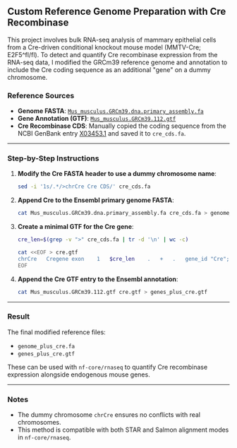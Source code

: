 ## Custom Reference Genome Preparation with Cre Recombinase

This project involves bulk RNA-seq analysis of mammary epithelial cells from a Cre-driven conditional knockout mouse model (MMTV-Cre; E2F5^fl/fl). To detect and quantify Cre recombinase expression from the RNA-seq data, I modified the GRCm39 reference genome and annotation to include the Cre coding sequence as an additional "gene" on a dummy chromosome.

### Reference Sources

* **Genome FASTA**: [`Mus_musculus.GRCm39.dna.primary_assembly.fa`](https://ftp.ensembl.org/pub/release-112/fasta/mus_musculus/dna/)
* **Gene Annotation (GTF)**: [`Mus_musculus.GRCm39.112.gtf`](https://ftp.ensembl.org/pub/release-112/gtf/mus_musculus/)
* **Cre Recombinase CDS**: Manually copied the coding sequence from the NCBI GenBank entry [X03453.1](https://www.ncbi.nlm.nih.gov/nuccore/X03453.1?report=fasta&format=text) and saved it to `cre_cds.fa`.

---

### Step-by-Step Instructions

1. **Modify the Cre FASTA header to use a dummy chromosome name**:

   ```bash
   sed -i '1s/.*/>chrCre Cre CDS/' cre_cds.fa
   ```

2. **Append Cre to the Ensembl primary genome FASTA**:

   ```bash
   cat Mus_musculus.GRCm39.dna.primary_assembly.fa cre_cds.fa > genome_plus_cre.fa
   ```

3. **Create a minimal GTF for the Cre gene**:

   ```bash
   cre_len=$(grep -v ">" cre_cds.fa | tr -d '\n' | wc -c)

   cat <<EOF > cre.gtf
   chrCre	Cregene	exon	1	$cre_len	.	+	.	gene_id "Cre"; transcript_id "Cre"; gene_biotype "protein_coding";
   EOF
   ```

4. **Append the Cre GTF entry to the Ensembl annotation**:

   ```bash
   cat Mus_musculus.GRCm39.112.gtf cre.gtf > genes_plus_cre.gtf
   ```

---

### Result

The final modified reference files:

* `genome_plus_cre.fa`
* `genes_plus_cre.gtf`

These can be used with `nf-core/rnaseq` to quantify Cre recombinase expression alongside endogenous mouse genes.

---

### Notes

* The dummy chromosome `chrCre` ensures no conflicts with real chromosomes.
* This method is compatible with both STAR and Salmon alignment modes in `nf-core/rnaseq`.
